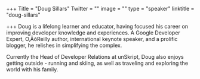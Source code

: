 +++
Title = "Doug Sillars"
Twitter = ""
image = ""
type = "speaker"
linktitle = "doug-sillars"

+++
Doug is a lifelong learner and educator, having focused his career on improving developer knowledge and experiences.  A Google Developer Expert, O‚ÄôReilly author, international keynote speaker, and a prolific blogger, he relishes in simplifying the complex.

Currently the Head of Developer Relations at unSkript, Doug also enjoys getting outside - running and skiing, as well as traveling and exploring the world with his family.
